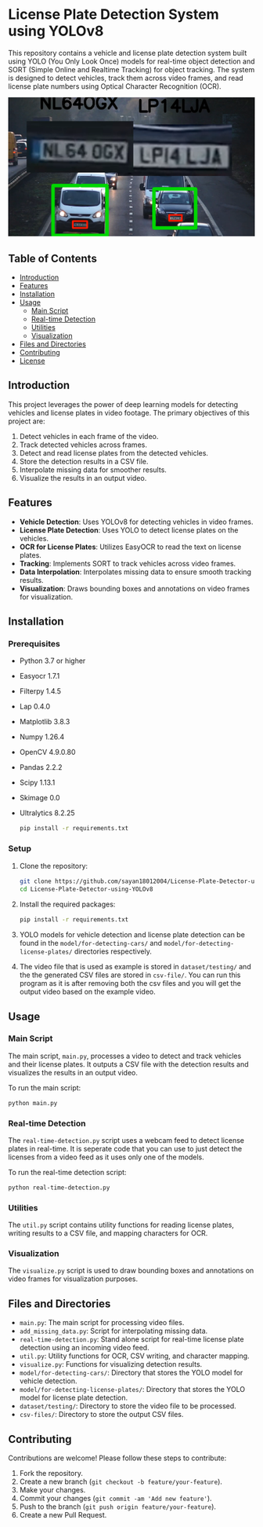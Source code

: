 # License Plate Detection System using YOLOv8

This repository contains a vehicle and license plate detection system built using YOLO (You Only Look Once) models for real-time object detection and SORT (Simple Online and Realtime Tracking) for object tracking. The system is designed to detect vehicles, track them across video frames, and read license plate numbers using Optical Character Recognition (OCR).

[![Watch the video](image-and-video/Screenshot.jpg)](https://youtu.be/wg_O1hR_D8M "Watch video")

## Table of Contents

- [Introduction](#introduction)
- [Features](#features)
- [Installation](#installation)
- [Usage](#usage)
  - [Main Script](#main-script)
  - [Real-time Detection](#real-time-detection)
  - [Utilities](#utilities)
  - [Visualization](#visualization)
- [Files and Directories](#files-and-directories)
- [Contributing](#contributing)
- [License](#license)

## Introduction

This project leverages the power of deep learning models for detecting vehicles and license plates in video footage. The primary objectives of this project are:

1. Detect vehicles in each frame of the video.
2. Track detected vehicles across frames.
3. Detect and read license plates from the detected vehicles.
4. Store the detection results in a CSV file.
5. Interpolate missing data for smoother results.
6. Visualize the results in an output video.

## Features

- **Vehicle Detection**: Uses YOLOv8 for detecting vehicles in video frames.
- **License Plate Detection**: Uses YOLO to detect license plates on the vehicles.
- **OCR for License Plates**: Utilizes EasyOCR to read the text on license plates.
- **Tracking**: Implements SORT to track vehicles across video frames.
- **Data Interpolation**: Interpolates missing data to ensure smooth tracking results.
- **Visualization**: Draws bounding boxes and annotations on video frames for visualization.

## Installation

### Prerequisites

- Python 3.7 or higher
- Easyocr 1.7.1
- Filterpy 1.4.5
- Lap 0.4.0
- Matplotlib 3.8.3
- Numpy 1.26.4
- OpenCV 4.9.0.80
- Pandas 2.2.2
- Scipy 1.13.1
- Skimage 0.0
- Ultralytics 8.2.25

    ```sh
    pip install -r requirements.txt
    ```

### Setup

1. Clone the repository:

    ```sh
    git clone https://github.com/sayan18012004/License-Plate-Detector-using-YOLOv8.git
    cd License-Plate-Detector-using-YOLOv8
    ```

2. Install the required packages:

    ```sh
    pip install -r requirements.txt
    ```

3. YOLO models for vehicle detection and license plate detection can be found in the `model/for-detecting-cars/` and `model/for-detecting-license-plates/` directories respectively.

4. The video file that is used as example is stored in `dataset/testing/` and the the generated CSV files are stored in `csv-file/`. You can run this program as it is after removing both the csv files and you will get the output video based on the example video.

## Usage

### Main Script

The main script, `main.py`, processes a video to detect and track vehicles and their license plates. It outputs a CSV file with the detection results and visualizes the results in an output video.

To run the main script:

```sh
python main.py
```

### Real-time Detection

The `real-time-detection.py` script uses a webcam feed to detect license plates in real-time. It is seperate code that you can use to just detect the licenses from a video feed as it uses only one of the models.

To run the real-time detection script:

```sh
python real-time-detection.py
```

### Utilities

The `util.py` script contains utility functions for reading license plates, writing results to a CSV file, and mapping characters for OCR.

### Visualization

The `visualize.py` script is used to draw bounding boxes and annotations on video frames for visualization purposes.

## Files and Directories

- `main.py`: The main script for processing video files.
- `add_missing_data.py`: Script for interpolating missing data.
- `real-time-detection.py`: Stand alone script for real-time license plate detection using an incoming video feed.
- `util.py`: Utility functions for OCR, CSV writing, and character mapping.
- `visualize.py`: Functions for visualizing detection results.
- `model/for-detecting-cars/`: Directory that stores the YOLO model for vehicle detection.
- `model/for-detecting-license-plates/`: Directory that stores the YOLO model for license plate detection.
- `dataset/testing/`: Directory to store the video file to be processed.
- `csv-files/`: Directory to store the output CSV files.

## Contributing

Contributions are welcome! Please follow these steps to contribute:

1. Fork the repository.
2. Create a new branch (`git checkout -b feature/your-feature`).
3. Make your changes.
4. Commit your changes (`git commit -am 'Add new feature'`).
5. Push to the branch (`git push origin feature/your-feature`).
6. Create a new Pull Request.